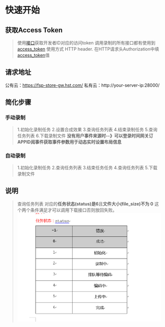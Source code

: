 # 快速开始

## 获取Access Token
>使用[接口](http://paas.hst.com/developer/document?production=other)获取开发者ID对应的访问token
调用录制的所有接口都有使用到 [access_token](http://paas.hst.com/developer/document?production=other)
使用方式
HTTP header. 在HTTP请求头Authorization中填[access_token](http://paas.hst.com/developer/document?production=other)值



## 请求地址
公有云：https://fsp-store-gw.hst.com/
私有云：http://your-server-ip:28000/




## 简化步骤

### 手动录制
>1.初始化录制任务 
2.设置合成效果
3.查询任务列表
4.结束录制任务
5.查询任务列表
6.下载录制文件
**没有用户事件来源时--》可以登录时间网关订APPID阅事件获取事件参数用于动态实时设置布局信息**


### 自动录制
>1.初始化录制任务
2.查询任务列表
3.结束任务任务
4.查询任务列表
5.下载录制文件


## 说明
>查询任务列表 对应的**任务状态(status)是6**且**文件大小(file_size)不为 0** 这个两个条件满足才可以调用下载接口否则放回失败。
![状态图](./state.png)